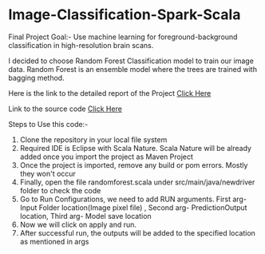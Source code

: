 # Image-Classification-Spark-Scala
Final Project Goal:- Use machine learning for foreground-background classification in high-resolution brain scans. 

I decided to choose Random Forest Classification model to train our image data. 
Random Forest is an ensemble model where the trees are trained with bagging method. 

Here is the link to the detailed report of the Project [Click Here](https://drive.google.com/open?id=1pzJ6WToFNEMSfkWQdZI8SVCuw5nL-xTc)

Link to the source code [Click Here](https://github.com/Karan1909/Image-Classification-Spark-Scala/blob/master/SparkProject/src/main/java/newdriver/randomforest.scala)



Steps to Use this code:- 
1. Clone the repository in your local file system 
2. Required IDE is Eclipse with Scala Nature. Scala Nature will be already added once you import the project as Maven Project 
3. Once the project is imported, remove any build or pom errors. Mostly they won't occur 
4. Finally, open the file randomforest.scala under src/main/java/newdriver folder to check the code 
5. Go to Run Configurations, we need to add RUN arguments. First arg- Input Folder location(Image pixel file) , Second arg-    PredictionOutput location, Third arg- Model save location 
6. Now we will click on apply and run. 
7. After successful run, the outputs will be added to the specified location as mentioned in args 

